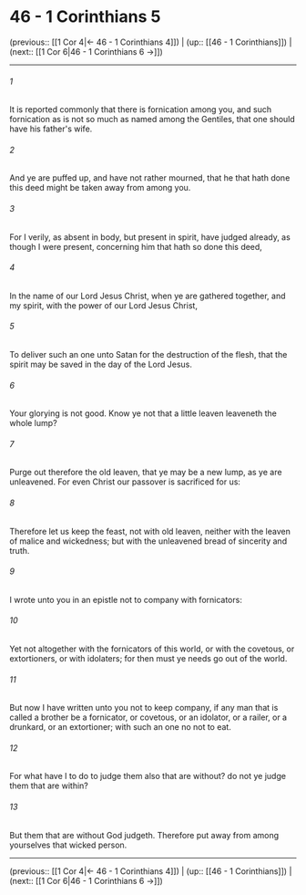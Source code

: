 # 46 - 1 Corinthians 5

(previous:: [[1 Cor 4|← 46 - 1 Corinthians 4]]) | (up:: [[46 - 1 Corinthians]]) | (next:: [[1 Cor 6|46 - 1 Corinthians 6 →]])

***


###### 1 
It is reported commonly that there is fornication among you, and such fornication as is not so much as named among the Gentiles, that one should have his father's wife. 

###### 2 
And ye are puffed up, and have not rather mourned, that he that hath done this deed might be taken away from among you. 

###### 3 
For I verily, as absent in body, but present in spirit, have judged already, as though I were present, concerning him that hath so done this deed, 

###### 4 
In the name of our Lord Jesus Christ, when ye are gathered together, and my spirit, with the power of our Lord Jesus Christ, 

###### 5 
To deliver such an one unto Satan for the destruction of the flesh, that the spirit may be saved in the day of the Lord Jesus. 

###### 6 
Your glorying is not good. Know ye not that a little leaven leaveneth the whole lump? 

###### 7 
Purge out therefore the old leaven, that ye may be a new lump, as ye are unleavened. For even Christ our passover is sacrificed for us: 

###### 8 
Therefore let us keep the feast, not with old leaven, neither with the leaven of malice and wickedness; but with the unleavened bread of sincerity and truth. 

###### 9 
I wrote unto you in an epistle not to company with fornicators: 

###### 10 
Yet not altogether with the fornicators of this world, or with the covetous, or extortioners, or with idolaters; for then must ye needs go out of the world. 

###### 11 
But now I have written unto you not to keep company, if any man that is called a brother be a fornicator, or covetous, or an idolator, or a railer, or a drunkard, or an extortioner; with such an one no not to eat. 

###### 12 
For what have I to do to judge them also that are without? do not ye judge them that are within? 

###### 13 
But them that are without God judgeth. Therefore put away from among yourselves that wicked person.

***

(previous:: [[1 Cor 4|← 46 - 1 Corinthians 4]]) | (up:: [[46 - 1 Corinthians]]) | (next:: [[1 Cor 6|46 - 1 Corinthians 6 →]])
